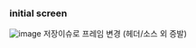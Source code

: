 ### initial screen ###
![image](https://github.com/CrimsonNoel/toy6/assets/131672235/48bcf29e-72ba-455e-9c59-ee0765ed198d)
저장이슈로 프레임 변경 (헤더/소스 외 증발)

